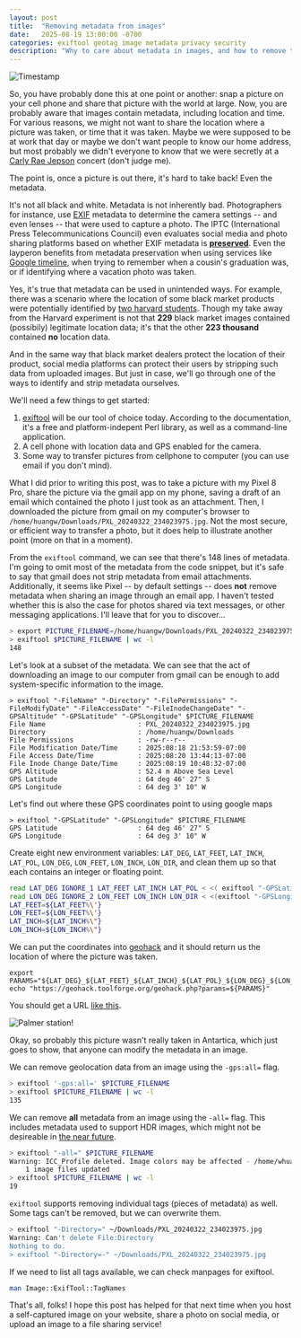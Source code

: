 ```yaml
---
layout: post
title:  "Removing metadata from images"
date:   2025-08-19 13:00:00 -0700
categories: exiftool geotag image metadata privacy security
description: "Why to care about metadata in images, and how to remove them."
---
```


![Timestamp](/assets/img/2025-08-20_20-34.png)

So, you have probably done this at one point or another: snap a picture on your cell phone and share that picture with the world at large. Now, you are probably aware that images contain metadata, including location and time. For various reasons, we might not want to share the location where a picture was taken, or time that it was taken. Maybe we were supposed to be at work that day or maybe we don't want people to know our home address, but most probably we didn't everyone to know that we were secretly at a [Carly Rae Jepson](https://www.youtube.com/watch?v=78hnLziDayQ) concert (don't judge me).

The point is, once a picture is out there, it's hard to take back! Even the metadata.

It's not all black and white. Metadata is not inherently bad. Photographers for instance, use [EXIF](https://en.wikipedia.org/wiki/Exif) metadata to determine the camera settings -- and even lenses -- that were used to capture a photo. The IPTC (International Press Telecommunications Council) even evaluates social media and photo sharing platforms based on whether EXIF metadata is **[preserved](https://iptc.org/standards/photo-metadata/social-media-sites-photo-metadata-test-results-2019/)**. Even the layperon benefits from metadata preservation when using services like [Google timeline](https://policies.google.com/technologies/location-data), when trying to remember when a cousin's graduation was, or if identifying where a vacation photo was taken.

Yes, it's true that metadata can be used in unintended ways. For example, there was a scenario where the location of some black market products were potentially identified by [two harvard students](https://www.theregister.com/2016/09/19/dark_web_drug_sellers_shutter_locationtracking_exif_data_from_photos/). Though my take away from the Harvard experiment is not that **229** black market images contained (possibily) legitimate location data; it's that the other **223 thousand** contained **no** location data.

And in the same way that black market dealers protect the location of their product, social media platforms can protect their users by stripping such data from uploaded images. But just in case, we'll go through one of the ways to identify and strip metadata ourselves.

We'll need a few things to get started:
1. [exiftool](https://exiftool.org/) will be our tool of choice today. According to the documentation, it's a free and platform-indepent Perl library, as well as a command-line application.
2. A cell phone with location data and GPS enabled for the camera.
3. Some way to transfer pictures from cellphone to computer (you can use email if you don't mind).

What I did prior to writing this post, was to take a picture with my Pixel 8 Pro, share the picture via the gmail app on my phone, saving a draft of an email which contained the photo I just took as an attachment. Then, I downloaded the picture from gmail on my computer's browser to `/home/huangw/Downloads/PXL_20240322_234023975.jpg`. Not the most secure, or efficient way to transfer a photo, but it does help to illustrate another point (more on that in a moment).

From the `exiftool` command, we can see that there's 148 lines of metadata. I'm going to omit most of the metadata from the code snippet, but it's safe to say that gmail does not strip metadata from email attachments. Additionally, it seems like Pixel -- by default settings -- does **not** remove metadata when sharing an image through an email app. I haven't tested whether this is also the case for photos shared via text messages, or other messaging applications. I'll leave that for you to discover...

```bash
> export PICTURE_FILENAME=/home/huangw/Downloads/PXL_20240322_234023975.jpg
> exiftool $PICTURE_FILENAME | wc -l
148
```

Let's look at a subset of the metadata. We can see that the act of downloading an image to our computer from gmail can be enough to add system-specific information to the image.

```
> exiftool "-FileName" "-Directory" "-FilePermissions" "-FileModifyDate" "-FileAccessDate" "-FileInodeChangeDate" "-GPSAltitude" "-GPSLatitude" "-GPSLongitude" $PICTURE_FILENAME
File Name                       : PXL_20240322_234023975.jpg
Directory                       : /home/huangw/Downloads
File Permissions                : -rw-r--r--
File Modification Date/Time     : 2025:08:18 21:53:59-07:00
File Access Date/Time           : 2025:08:20 13:44:13-07:00
File Inode Change Date/Time     : 2025:08:19 10:48:32-07:00
GPS Altitude                    : 52.4 m Above Sea Level
GPS Latitude                    : 64 deg 46' 27" S
GPS Longitude                   : 64 deg 3' 10" W
```

Let's find out where these GPS coordinates point to using google maps

```
> exiftool "-GPSLatitude" "-GPSLongitude" $PICTURE_FILENAME
GPS Latitude                    : 64 deg 46' 27" S
GPS Longitude                   : 64 deg 3' 10" W
```

Create eight new environment variables: `LAT_DEG`, `LAT_FEET`, `LAT_INCH`, `LAT_POL`, `LON_DEG`, `LON_FEET`, `LON_INCH`, `LON_DIR`, and clean them up so that each contains an integer or floating point.

```bash
read LAT_DEG IGNORE_1 LAT_FEET LAT_INCH LAT_POL < <( exiftool "-GPSLatitude" $PICTURE_FILENAME | sed -e 's/.*: //' )
read LON_DEG IGNORE_2 LON_FEET LON_INCH LON_DIR < <(exiftool "-GPSLongitude" $PICTURE_FILENAME  | sed -e 's/.*: //')
LAT_FEET=${LAT_FEET%\'}
LON_FEET=${LON_FEET%\'}
LAT_INCH=${LAT_INCH%\"}
LON_INCH=${LON_INCH%\"}
```

We can put the coordinates into [geohack](https://geohack.toolforge.org/) and it should return us the location of where the picture was taken.

```
export PARAMS="${LAT_DEG}_${LAT_FEET}_${LAT_INCH}_${LAT_POL}_${LON_DEG}_${LON_FEET}_${LON_INCH}_${LON_DIR}"
echo "https://geohack.toolforge.org/geohack.php?params=${PARAMS}"
```

You should get a URL [like this](https://geohack.toolforge.org/geohack.php?params=64_46_27_S_64_3_10_W).

![Palmer station!](/assets/img/2025-08-20_18-02.png)

Okay, so probably this picture wasn't really taken in Antartica, which just goes to show, that anyone can modify the metadata in an image.

We can remove geolocation data from an image using the `-gps:all=` flag.

```bash
> exiftool '-gps:all=' $PICTURE_FILENAME
> exiftool $PICTURE_FILENAME | wc -l
135
```

We can remove **all** metadata from an image using the `-all=` flag. This includes metadata used to support HDR images, which might not be desireable in [the near future](https://www.androidauthority.com/android-16-hdr-screenshots-3528355/).

```bash
> exiftool "-all=" $PICTURE_FILENAME
Warning: ICC_Profile deleted. Image colors may be affected - /home/whuang/Downloads/PXL_20240322_234023975.jpg
    1 image files updated
> exiftool $PICTURE_FILENAME | wc -l
19
```

`exiftool` supports removing individual tags (pieces of metadata) as well. Some tags can't be removed, but we can overwrite them.

```bash
> exiftool "-Directory=" ~/Downloads/PXL_20240322_234023975.jpg
Warning: Can't delete File:Directory
Nothing to do.
> exiftool "-Directory=-" ~/Downloads/PXL_20240322_234023975.jpg
```

If we need to list all tags available, we can check manpages for exiftool.

```bash
man Image::ExifTool::TagNames
```

That's all, folks! I hope this post has helped for that next time when you host a self-captured image on your website, share a photo on social media, or upload an image to a file sharing service!
